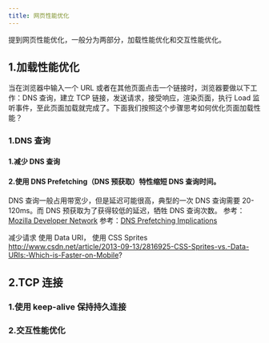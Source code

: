 ```yaml
---
title: 网页性能优化
---
```


提到网页性能优化，一般分为两部分，加载性能优化和交互性能优化。

## 1.加载性能优化

当在浏览器中输入一个 URL 或者在其他页面点击一个链接时，浏览器要做以下工作：DNS 查询，建立 TCP 链接，发送请求，接受响应，渲染页面，执行 Load 监听事件，至此页面加载就完成了。下面我们按照这个步骤思考如何优化页面加载性能？

### 1.DNS 查询

#### 1.减少 DNS 查询

#### 2.使用 DNS Prefetching（DNS 预获取）特性缩短 DNS 查询时间。

DNS 查询一般占用带宽少，但是延迟可能很高，典型的一次 DNS 查询需要 20-120ms。而 DNS 预获取为了获得较低的延迟，牺牲 DNS 查询次数。
参考：[Mozilla Developer Network](https://developer.mozilla.org/en-US/docs/Controlling_DNS_prefetching)
参考：[DNS Prefetching Implications](http://www.pinkbike.com/news/DNS-Prefetching-implications.html)

减少请求
使用 Data URI，
使用 CSS Sprites
http://www.csdn.net/article/2013-09-13/2816925-CSS-Sprites-vs.-Data-URIs:-Which-is-Faster-on-Mobile?

## 2.TCP 连接

### 1.使用 keep-alive 保持持久连接

### 2.交互性能优化
